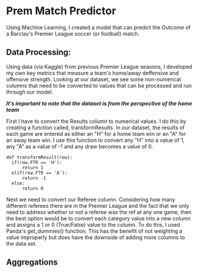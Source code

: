 # Prem Match Predictor
Using Machine Learning, I created a model that can predict the Outcome of a Barclay's Premier League soccer (or football) match.

## Data Processing:
Using data (via Kaggle) from previous Premier League seasons, I developed my own key metrics that measure a team's home/away deffensive and offensive strength. Looking at our dataset, we see some non-numerical columns that need to be converted to values that can be processed and run through our model.
<br>

***It's important to note that the dataset is from the perspective of the home team***
<br>

First I have to convert the Results column to numerical values. I do this by creating a function called, transformResults. In our dataset, the results of each game are entered as either an "H" for a home team win or an "A" for an away team win. I use this function to convert any "H" into a value of 1, any "A" as a value of -1 and any draw becomes a value of 0.

    def transformResult(row):
      if(row.FTR == 'H'):
          return 1
      elif(row.FTR == 'A'):
          return -1
      else:
          return 0

Next we need to convert our Referee column. Considering how many different referees there are in the Premier League and the fact that we only need to address whether or not a referee was the ref at any one game, then the best option would be to convert each category value into a new column and assigns a 1 or 0 (True/False) value to the column. To do this, I used Panda's get_dummies() function. This has the benefit of not weighting a value improperly but does have the downside of adding more columns to the data set.


## Aggregations



